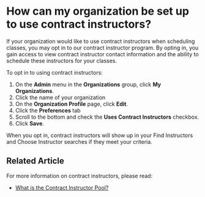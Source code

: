 # How can my organization be set up to use contract instructors?

If your organization would like to use contract instructors when scheduling classes, you may opt in to our contract instructor program. By opting in, you gain access to view contract instructor contact information and the ability to schedule these instructors for your classes.

To opt in to using contract instructors:
1. On the **Admin** menu in the **Organizations** group, click **My Organizations**. 
1. Click the name of your organization
1. On the **Organization Profile** page, click **Edit**. 
1. Click the **Preferences** tab
1. Scroll to the bottom and check the **Uses Contract Instructors** checkbox.
1. Click **Save**.

When you opt in, contract instructors will show up in your Find Instructors and Choose Instructor searches if they meet your criteria.

## Related Article
For more information on contract instructors, please read:

- [What is the Contract Instructor Pool?](what-is-contract-instructor-pool.md)
